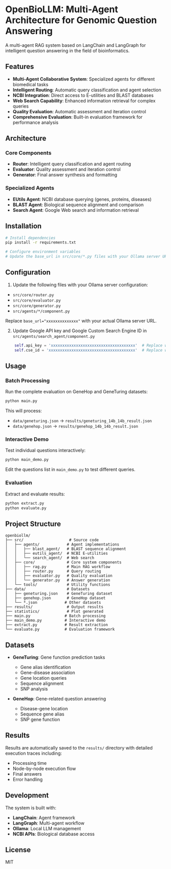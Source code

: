 # OpenBioLLM: Multi-Agent Architecture for Genomic Question Answering

A multi-agent RAG system based on LangChain and LangGraph for intelligent question answering in the field of bioinformatics.

## Features

- **Multi-Agent Collaborative System**: Specialized agents for different biomedical tasks
- **Intelligent Routing**: Automatic query classification and agent selection
- **NCBI Integration**: Direct access to E-utilities and BLAST databases
- **Web Search Capability**: Enhanced information retrieval for complex queries
- **Quality Evaluation**: Automatic assessment and iteration control
- **Comprehensive Evaluation**: Built-in evaluation framework for performance analysis

## Architecture

### Core Components

- **Router**: Intelligent query classification and agent routing
- **Evaluator**: Quality assessment and iteration control
- **Generator**: Final answer synthesis and formatting

### Specialized Agents

- **EUtils Agent**: NCBI database querying (genes, proteins, diseases)
- **BLAST Agent**: Biological sequence alignment and comparison
- **Search Agent**: Google Web search and information retrieval

## Installation

```bash
# Install dependencies
pip install -r requirements.txt

# Configure environment variables
# Update the base_url in src/core/*.py files with your Ollama server URL
```

## Configuration

1. Update the following files with your Ollama server configuration:

- `src/core/router.py`
- `src/core/evaluator.py` 
- `src/core/generator.py`
- `src/agents/*/component.py`

Replace `base_url="xxxxxxxxxxxxxx"` with your actual Ollama server URL.

2. Update Google API key and Google Custom Search Engine ID in `src/agents/search_agent/component.py`

```python
    self.api_key = 'xxxxxxxxxxxxxxxxxxxxxxxxxxxxxxxxxxxxx'  # Replace with your actual API key
    self.cse_id = 'xxxxxxxxxxxxxxxxxxxxxxxxxxxxxxxxxxxxxx'  # Replace with your actual Custom Search Engine ID
```

## Usage

### Batch Processing

Run the complete evaluation on GeneHop and GeneTuring datasets:

```bash
python main.py
```

This will process:
- `data/geneturing.json` → `results/geneturing_14b_14b_result.json`
- `data/genehop.json` → `results/genehop_14b_14b_result.json`

### Interactive Demo

Test individual questions interactively:

```bash
python main_demo.py
```

Edit the questions list in `main_demo.py` to test different queries.

### Evaluation

Extract and evaluate results:

```bash
python extract.py
python evaluate.py
```

## Project Structure

```
openbiollm/
├── src/                    # Source code
│   ├── agents/            # Agent implementations
│   │   ├── blast_agent/   # BLAST sequence alignment
│   │   ├── eutils_agent/  # NCBI E-utilities
│   │   └── search_agent/  # Web search
│   ├── core/              # Core system components
│   │   ├── rag.py         # Main RAG workflow
│   │   ├── router.py      # Query routing
│   │   ├── evaluator.py   # Quality evaluation
│   │   └── generator.py   # Answer generation
│   └── tools/             # Utility functions
├── data/                  # Datasets
│   ├── geneturing.json    # GeneTuring dataset
│   ├── genehop.json       # GeneHop dataset
│   └── *.json            # Other datasets
├── results/               # Output results
├── statistics/            # Plot generated
├── main.py               # Batch processing
├── main_demo.py          # Interactive demo
├── extract.py            # Result extraction
└── evaluate.py           # Evaluation framework
```

## Datasets

- **GeneTuring**: Gene function prediction tasks
  - Gene alias identification
  - Gene-disease association
  - Gene location queries
  - Sequence alignment
  - SNP analysis

- **GeneHop**: Gene-related question answering
  - Disease-gene location
  - Sequence gene alias
  - SNP gene function


## Results

Results are automatically saved to the `results/` directory with detailed execution traces including:
- Processing time
- Node-by-node execution flow
- Final answers
- Error handling

## Development

The system is built with:
- **LangChain**: Agent framework
- **LangGraph**: Multi-agent workflow
- **Ollama**: Local LLM management
- **NCBI APIs**: Biological database access

## License

MIT
